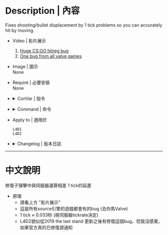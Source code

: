 # Description | 內容
Fixes shooting/bullet displacement by 1 tick problems so you can accurately hit by moving.

* Video | 影片展示
    1. [Huge CS:GO hitreg bug](https://www.youtube.com/watch?v=VPT0-CKODNc)
    2. [One bug from all valve games](https://www.youtube.com/watch?v=pr4EZ06mrpQ)

* Image | 圖示
<br/>None

* Require | 必要安裝
<br/>None

* <details><summary>ConVar | 指令</summary>

	None
</details>

* <details><summary>Command | 命令</summary>

	None
</details>

* Apply to | 適用於
    ```
    L4D1
    L4D2
    ```

* <details><summary>Changelog | 版本日誌</summary>

    * v1.0h (2024-3-7)
        * Fixed physics objects are broken therefore tank hittables are flying totally random in l4d1/2

	* v1.0
		* [Original Plugin by Xutax_Kamay](https://forums.alliedmods.net/showthread.php?t=315405)
</details>

- - - -
# 中文說明
修復子彈擊中與伺服器運算相差 1 tick的延遲

* 原理
    * 請看上方 "影片展示"
    * 這是所有source引擎的遊戲都會有的bug (去你馬Valve)
    * 1 tick ≈ 0.033秒 (視伺服器tickrate決定)
    * L4D2貌似從2019 the last stand 更新之後有修復這個bug，但我沒感覺，如果官方真的已修復請通知
